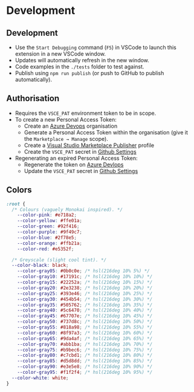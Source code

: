 # Development

## Development

- Use the `Start Debugging` command (`F5`) in VSCode to launch this extension in a new VSCode window.
- Updates will automatically refresh in the new window.
- Code examples in the `./tests` folder to test against.
- Publish using `npm run publish` (or push to GitHub to publish automatically).

## Authorisation

- Requires the `VSCE_PAT` environment token to be in scope.
- To create a new Personal Access Token:
  - Create an [Azure Devops](https://learn.microsoft.com/azure/devops/organizations/accounts/create-organization) organisation
  - Generate a Personal Access Token within the organisation (give it the `Marketplace → Manage` scope).
  - Create a [Visual Studio Marketplace Publisher](https://marketplace.visualstudio.com/manage) profile
  - Create the `VSCE_PAT` secret in [Github Settings](https://github.com/dhoulb/koipop/settings/secrets/actions)
- Regenerating an expired Personal Access Token:
  - Regenerate the token on [Azure Devlops](https://dev.azure.com/dhoulb/_usersSettings/tokens)
  - Update the `VSCE_PAT` secret in [Github Settings](https://github.com/dhoulb/koipop/settings/secrets/actions)

## Colors

```colors.css
:root {
  /* Colours (vaguely Monokai inspired). */
	--color-pink: #e718a2;
	--color-yellow: #ffe01a;
	--color-green: #92f416;
	--color-purple: #9f49c7;
	--color-blue: #2f78e5;
	--color-orange: #ffb21a;
	--color-red: #e5352f;

  /* Greyscale (slight cool tint). */
  --color-black: black;
	--color-gray05: #0b0c0e; /* hsl(216deg 10% 5%) */
	--color-gray10: #17191c; /* hsl(216deg 10% 10%) */
	--color-gray15: #22252a; /* hsl(216deg 10% 15%) */
	--color-gray20: #2e3238; /* hsl(216deg 10% 20%) */
	--color-gray25: #393e46; /* hsl(216deg 10% 25%) */
	--color-gray30: #454b54; /* hsl(216deg 10% 30%) */
	--color-gray35: #505762; /* hsl(216deg 10% 35%) */
	--color-gray40: #5c6470; /* hsl(216deg 10% 40%) */
	--color-gray45: #67707e; /* hsl(216deg 10% 45%) */
	--color-gray50: #737d8c; /* hsl(216deg 10% 50%) */
	--color-gray55: #818a98; /* hsl(216deg 10% 55%) */
	--color-gray60: #8f97a3; /* hsl(216deg 10% 60%) */
	--color-gray65: #9da4af; /* hsl(216deg 10% 65%) */
	--color-gray70: #abb1ba; /* hsl(216deg 10% 70%) */
	--color-gray75: #b9bec6; /* hsl(216deg 10% 75%) */
	--color-gray80: #c7cbd1; /* hsl(216deg 10% 80%) */
	--color-gray85: #d5d8dd; /* hsl(216deg 10% 85%) */
	--color-gray90: #e3e5e8; /* hsl(216deg 10% 90%) */
	--color-gray95: #f1f2f4; /* hsl(216deg 10% 95%) */
  --color-white: white;
}
```
